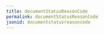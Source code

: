 ```yaml
---
title: documentStatusReasonCode
permalink: documentStatusReasonCode
jsonid: documentstatusreasoncode
---
```

